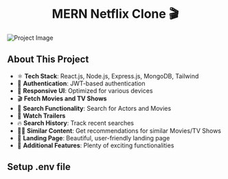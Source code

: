 <h1 align="center">MERN Netflix Clone 🎬</h1>

![Project Image](https://github.com/user-attachments/assets/000e60c4-f362-4e1a-a636-59680089da03)

## About This Project

-   ⚛️ **Tech Stack**: React.js, Node.js, Express.js, MongoDB, Tailwind
-   🔐 **Authentication**: JWT-based authentication
-   📱 **Responsive UI**: Optimized for various devices
-   🎬 **Fetch Movies and TV Shows**
-   🔎 **Search Functionality**: Search for Actors and Movies
-   🎥 **Watch Trailers**
-   🔥 **Search History**: Track recent searches
-   🐱‍👤 **Similar Content**: Get recommendations for similar Movies/TV Shows
-   💙 **Landing Page**: Beautiful, user-friendly landing page
-   🚀 **Additional Features**: Plenty of exciting functionalities

## Setup .env file
